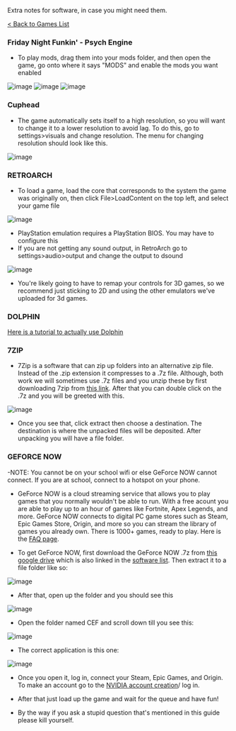 Extra notes for software, in case you might need them.

[< Back to Games List](https://github.com/Project-Bradnails/Bradnails/blob/main/Software/softwarelist.md)

### Friday Night Funkin' - Psych Engine
- To play mods, drag them into your mods folder, and then open the game, go onto where it says "MODS" and enable the mods you want enabled

![image](https://user-images.githubusercontent.com/96362136/147957647-ba300149-fbe1-47df-bc06-4bb1a5944136.png)
![image](https://user-images.githubusercontent.com/96362136/147957677-1f24641c-6c86-4d24-8c39-5478801d20b0.png)
![image](https://user-images.githubusercontent.com/96362136/147957833-c6456716-1e91-47a2-85a6-5e71e9f901a8.png)




### Cuphead
- The game automatically sets itself to a high resolution, so you will want to change it to a lower resolution to avoid lag. To do this, go to settings>visuals and change resolution. The menu for changing resolution should look like this.

![image](https://user-images.githubusercontent.com/96362136/147957614-dca06c72-d1dc-423e-806d-38f433492e79.png)


### RETROARCH
- To load a game, load the core that corresponds to the system the game was originally on, then click File>LoadContent on the top left, and select your game file

![image](https://user-images.githubusercontent.com/96362136/147957939-a416db90-c7c2-4cfa-acbf-b56b954dc8ee.png)

- PlayStation emulation requires a PlayStation BIOS. You may have to configure this
- If you are not getting any sound output, in RetroArch go to settings>audio>output and change the output to dsound

![image](https://user-images.githubusercontent.com/96362136/147958172-ec535c9f-36cc-452f-9929-f76e1c9f49db.png)


- You're likely going to have to remap your controls for 3D games, so we recommend just sticking to 2D and using the other emulators we've uploaded for 3d games.

### DOLPHIN
[Here is a tutorial to actually use Dolphin](https://www.youtube.com/watch?v=uj2DyAD8_pg)

### 7ZIP
- 7Zip is a software that can zip up folders into an alternative zip file. Instead of the .zip extension it compresses to a .7z file. Although, both work we will sometimes use .7z files and you unzip these by first downloading 7zip from [this link](https://drive.google.com/file/d/1by7I72v0vP8VvdlOQaE5SnwC3zSoam6z/view?usp=sharing). After that you can double click on the .7z and you will be greeted with this. 

![image](https://user-images.githubusercontent.com/96384765/146795867-1458bf41-95d1-4338-8c91-3e70ca6b2eb7.png)

- Once you see that, click extract then choose a destination. The destination is where the unpacked files will be deposited. After unpacking you will have a file folder.

### GEFORCE NOW
-NOTE: You cannot be on your school wifi or else GeForce NOW cannot connect. If you are at school, connect to a hotspot on your phone.
- GeForce NOW is a cloud streaming service that allows you to play games that you normally wouldn't be able to run. With a free acount you are able to play up to an hour of games like Fortnite, Apex Legends, and more. GeForce NOW connects to digital PC game stores such as Steam, Epic Games Store, Origin, and more so you can stream the library of games you already own. There is 1000+ games, ready to play. Here is the [FAQ page](https://www.nvidia.com/en-us/geforce-now/faq/).

- To get GeForce NOW, first download the GeForce NOW .7z from [this google drive](https://drive.google.com/file/d/1kbVMtYiMOtKc4L_Qd-5dsO54WfhY_hEU/view?usp=sharing) which is also linked in the [software list](https://github.com/Project-Bradnails/Bradnails1/blob/main/Software/softwarelist.md). Then extract it to a file folder like so:    

![image](https://user-images.githubusercontent.com/96384765/146836567-8b215a99-ff1a-477e-bc73-86298759c11d.png)

- After that, open up the folder and you should see this

![image](https://user-images.githubusercontent.com/96384765/146838008-4fbba1e4-04e9-4d82-9ac4-540c225abd41.png)

- Open the folder named CEF and scroll down till you see this:  

![image](https://user-images.githubusercontent.com/96384765/146838713-da5475bc-baf4-45b6-ad01-1b361bf9c0c9.png)

- The correct application is this one:    

![image](https://user-images.githubusercontent.com/96384765/146839350-46292d96-d5ea-411d-9ceb-84630c62d56a.png)


- Once you open it, log in, connect your Steam, Epic Games, and Origin. To make an account go to the [NVIDIA account creation](https://login.nvgs.nvidia.com/v1/login/identifier?key=eyJhbGciOiJIUzI1NiJ9.eyJzZSI6Im9qN0ciLCJ0b2tlbklkIjoiMzE4NTM2MDUwNDczNDM3MTY3Iiwib3QiOiIzMTg1MzYwNTA1ODg3NzkxMDMiLCJpYXQiOjE2NDAwMzg1MDAsImp0aSI6IjhlZTNlODRkLTMzNzEtNGJiYi1hNjYzLTAzZDY0M2YyZTE4OSJ9.hQtKecJqwcUQKHYVWQDFKuvoG007O1dxk-T-TzGOolo&client_id=310670192232366513&prompt=default&context=initial&theme=Noir&preferred_nvidia=true&locale=en-US)/ log in.


- After that just load up the game and wait for the queue and have fun!

- By the way if you ask a stupid question that's mentioned in this guide please kill yourself.
